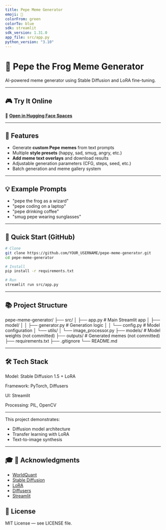 ```yaml
---
title: Pepe Meme Generator
emoji: 🐸
colorFrom: green
colorTo: blue
sdk: streamlit
sdk_version: 1.31.0
app_file: src/app.py
python_version: "3.10"
---
```


# 🐸 Pepe the Frog Meme Generator

AI-powered meme generator using Stable Diffusion and LoRA fine-tuning.

---

## 🎮 Try It Online

🚀 **[Open in Hugging Face Spaces](https://huggingface.co/spaces/MJaheen/Pepe-Meme-Generator)**

---

## 🌟 Features

- Generate **custom Pepe memes** from text prompts  
- Multiple **style presets** (happy, sad, smug, angry, etc.)  
- **Add meme text overlays** and download results  
- Adjustable generation parameters (CFG, steps, seed, etc.)  
- Batch generation and meme gallery system  

---

## 💡 Example Prompts

- "pepe the frog as a wizard"  
- "pepe coding on a laptop"  
- "pepe drinking coffee"  
- "smug pepe wearing sunglasses"

---

## 🚀 Quick Start (GitHub)

```bash
# Clone
git clone https://github.com/YOUR_USERNAME/pepe-meme-generator.git
cd pepe-meme-generator

# Install
pip install -r requirements.txt

# Run
streamlit run src/app.py
```

---

## 📚 Project Structure

pepe-meme-generator/
├── src/
│   ├── app.py              # Main Streamlit app
│   ├── model/
│   │   ├── generator.py    # Generation logic
│   │   └── config.py       # Model configuration
│   └── utils/
│       └── image_processor.py
├── models/                 # Model weights (not committed)
├── outputs/                # Generated memes (not committed)
├── requirements.txt
├── .gitignore
└── README.md

---

## 🛠️ Tech Stack

Model: Stable Diffusion 1.5 + LoRA

Framework: PyTorch, Diffusers

UI: Streamlit

Processing: PIL, OpenCV

---



This project demonstrates:
- Diffusion model architecture
- Transfer learning with LoRA
- Text-to-image synthesis

---
## 🎓 🙏 Acknowledgments

- [WorldQuant](https://www.wqu.edu/ai-lab-computer-vision)
- [Stable Diffusion](https://github.com/CompVis/stable-diffusion)
- [LoRA](https://github.com/microsoft/LoRA)
- [Diffusers](https://github.com/huggingface/diffusers)
- [Streamlit](https://github.com/streamlit/streamlit)


## 📜 License

MIT License — see LICENSE file.